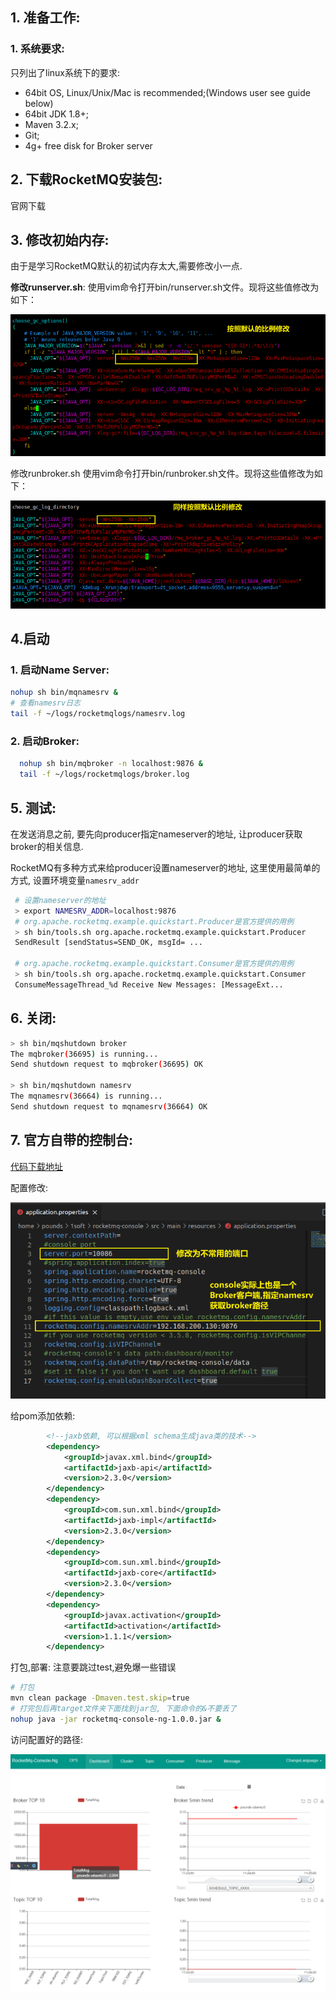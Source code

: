## 1.  准备工作:

### 1. 系统要求:

只列出了linux系统下的要求:

- 64bit OS, Linux/Unix/Mac is recommended;(Windows user see guide below)
- 64bit JDK 1.8+;
- Maven 3.2.x;
- Git;
- 4g+ free disk for Broker server

## 2. 下载RocketMQ安装包:

官网下载

## 3. 修改初始内存:

由于是学习RocketMQ默认的初试内存太大,需要修改小一点.

**修改runserver.sh**:
使用vim命令打开bin/runserver.sh文件。现将这些值修改为如下：

![修改runserver.sh](2_RocketMQ安装与使用/image-20210925002355867.png)

修改runbroker.sh
使用vim命令打开bin/runbroker.sh文件。现将这些值修改为如下：

![修改runbroker](2_RocketMQ安装与使用/image-20210925002607340.png)

## 4.启动

### 1. 启动Name Server:

```bash
nohup sh bin/mqnamesrv &
# 查看namesrv日志
tail -f ~/logs/rocketmqlogs/namesrv.log
```

### 2. 启动Broker:

```bash
  nohup sh bin/mqbroker -n localhost:9876 &
  tail -f ~/logs/rocketmqlogs/broker.log 
```

## 5. 测试:

在发送消息之前, 要先向producer指定nameserver的地址, 让producer获取broker的相关信息.

RocketMQ有多种方式来给producer设置nameserver的地址, 这里使用最简单的方式, 设置环境变量`namesrv_addr`

```bash
 # 设置nameserver的地址
 > export NAMESRV_ADDR=localhost:9876
 # org.apache.rocketmq.example.quickstart.Producer是官方提供的用例
 > sh bin/tools.sh org.apache.rocketmq.example.quickstart.Producer
 SendResult [sendStatus=SEND_OK, msgId= ...

 # org.apache.rocketmq.example.quickstart.Consumer是官方提供的用例 
 > sh bin/tools.sh org.apache.rocketmq.example.quickstart.Consumer
 ConsumeMessageThread_%d Receive New Messages: [MessageExt...
```

## 6. 关闭:

```bash
> sh bin/mqshutdown broker
The mqbroker(36695) is running...
Send shutdown request to mqbroker(36695) OK

> sh bin/mqshutdown namesrv
The mqnamesrv(36664) is running...
Send shutdown request to mqnamesrv(36664) OK
```

## 7. 官方自带的控制台:

[代码下载地址](https://github.com/apache/rocketmq-externals/releases/tag/rocketmq-console-1.0.0)

配置修改:

![console配置修改](2_RocketMQ安装与使用/image-20210925102953660.png)

给pom添加依赖:

```xml
        <!--jaxb依赖, 可以根据xml schema生成java类的技术-->
        <dependency>
            <groupId>javax.xml.bind</groupId>
            <artifactId>jaxb-api</artifactId>
            <version>2.3.0</version>
        </dependency>
        <dependency>
            <groupId>com.sun.xml.bind</groupId>
            <artifactId>jaxb-impl</artifactId>
            <version>2.3.0</version>
        </dependency>
        <dependency>
            <groupId>com.sun.xml.bind</groupId>
            <artifactId>jaxb-core</artifactId>
            <version>2.3.0</version>
        </dependency>
        <dependency>
            <groupId>javax.activation</groupId>
            <artifactId>activation</artifactId>
            <version>1.1.1</version>
        </dependency>
```

打包,部署: 注意要跳过test,避免爆一些错误

```bash
# 打包
mvn clean package -Dmaven.test.skip=true
# 打完包后再target文件夹下面找到jar包, 下面命令的&不要丢了
nohup java -jar rocketmq-console-ng-1.0.0.jar &
```

访问配置好的路径:

![rocketmq-console](2_RocketMQ安装与使用/image-20210925103529556.png)



